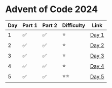 # Advent of Code 2024
| **Day** | **Part 1** | **Part 2** | **Difficulty** | **Link**                                                                                                          |
|---------|------------|------------|----------------|-------------------------------------------------------------------------------------------------------------------|
| 1       | ✅          | ✅          | ⭐           | [Day 1](https://github.com/benjamin-lawson/AdventOfCode2024/blob/master/AdventOfCode2024/Day1/Solution.cs) |
| 2       | ✅          | ✅          | ⭐           | [Day 2](https://github.com/benjamin-lawson/AdventOfCode2024/blob/master/AdventOfCode2024/Day2/Solution.cs) |
| 3       | ✅          | ✅          | ⭐           | [Day 3](https://github.com/benjamin-lawson/AdventOfCode2024/blob/master/AdventOfCode2024/Day3/Solution.cs) |
| 4       | ✅          | ✅          | ⭐           | [Day 4](https://github.com/benjamin-lawson/AdventOfCode2024/blob/master/AdventOfCode2024/Day4/Solution.cs) |
| 5       | ✅          | ✅          | ⭐⭐          | [Day 5](https://github.com/benjamin-lawson/AdventOfCode2024/blob/master/AdventOfCode2024/Day5/Solution.cs) |
